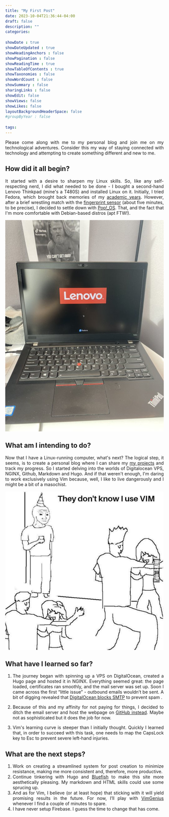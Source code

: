 ```yaml
---
title: "My First Post"
date: 2023-10-04T21:36:44-04:00
draft: false 
description: ""
categories:

showDate : true
showDateUpdated : true
showHeadingAnchors : false
showPagination : false
showReadingTime : true
showTableOfContents : true
showTaxonomies : false 
showWordCount : false
showSummary : false
sharingLinks : false
showEdit: false
showViews: false
showLikes: false
layoutBackgroundHeaderSpace: false
#groupByYear : false

tags:
---
```


<div style="text-align: justify">

Please come along with me to my personal blog and join me on my technological adventures. Consider this my way of staying connected with technology and attempting to create something different and new to me.

## How did it all begin?

It started with a desire to sharpen my Linux skills. So, like any self-respecting nerd, I did what needed to be done - I bought a second-hand Lenovo Thinkpad (mine's a T480S) and installed Linux on it. Initially, I tried Fedora, which brought back memories of my [academic years](https://carlosrd.dev/about/#academic-education). However, after a brief wrestling match with the [fingerprint sensor](https://gist.github.com/borcean/f32c47f6cc52cee33dfc2265ce63f777) (about five minutes, to be precise), I decided to settle down with [Pop!\_OS](https://pop.system76.com/). That, and the fact that I'm more comfortable with Debian-based distros (apt FTW!).

<img class="customEntitityAlbum" src="lenovo.jpeg" alt="Lenovo T480S" caption="The beast"/>

## What am I intending to do?

Now that I have a Linux-running computer, what's next? The logical step, it seems, is to create a personal blog where I can share my [my projects](/projects/) and track my progress. So I started delving into the worlds of Digitalocean VPS, NGINX, Github, Markdown and Hugo. And if that weren't enough, I'm daring to work exclusively using Vim because, well, I like to live dangerously and I might be a bit of a masochist.

<img class="customEntitityLogo" src="vim.jpg" alt="They don't know I use Vim meme"/>

## What have I learned so far?

1. The journey began with spinning up a VPS on DigitalOcean, created a Hugo page and hosted it in NGINX. Everything seemed great: the page loaded, certificates ran smoothly, and the mail server was set up. Soon I came across the first “little issue” - outbound emails wouldn’t be sent. A bit of digging revealed that [DigitalOcean blocks SMTP](https://docs.digitalocean.com/support/why-is-smtp-blocked/) to prevent spam .

2. Because of this and my affinity for not paying for things, I decided to ditch the email server and host the webpage on [GitHub instead](https://gohugo.io/hosting-and-deployment/hosting-on-github/). Maybe not as sophisticated but it does the job for now. 
3. Vim's learning curve is steeper than I initially thought. Quickly I learned that, in order to succeed with this task, one needs to map the CapsLock key to Esc to prevent severe left-hand injuries.

## What are the next steps?

1. Work on creating a streamlined system for post creation to minimize resistance, making me more consistent and, therefore, more productive. 
2. Continue tinkering with Hugo and [Bluefish](https://blowfish.page/docs/) to make this site more aesthetically pleasing. My markdown and HTML skills could use some sprucing up. 
3. And as for Vim, I believe (or at least hope) that sticking with it will yield promising results in the future. For now, I’ll play with [VimGenius](http://www.vimgenius.com/) whenever I find a couple of minutes to spare.
4. I have never setup Firebase. I guess the time to change that has come. </div>
